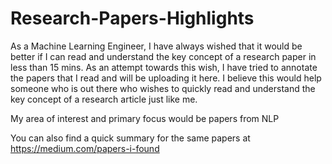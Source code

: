 # Research-Papers-Highlights

As a Machine Learning Engineer, I have always wished that it would be better if I can read and understand the key concept of a research paper in less than 15 mins. As an attempt towards this wish, I have tried to annotate the papers that I read and will be uploading it here. I believe this would help someone who is out there who wishes to quickly read and understand the key concept of a research article just like me. 

My area of interest and primary focus would be papers from NLP

You can also find a quick summary for the same papers at https://medium.com/papers-i-found
